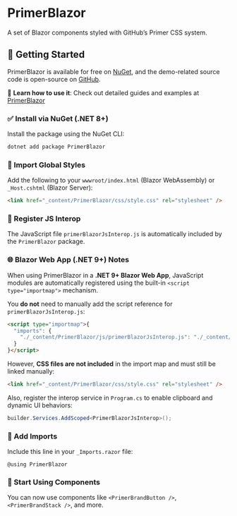 # PrimerBlazor

A set of Blazor components styled with GitHub’s Primer CSS system.

## 🚀 Getting Started

PrimerBlazor is available for free on [NuGet](https://www.nuget.org/packages/PrimerBlazor), and the demo-related source code is open-source on [GitHub](https://github.com/seok8985/PrimerBlazor.Demo).

📘 **Learn how to use it**: Check out detailed guides and examples at [PrimerBlazor](https://primerblazor.com)  


### ✅ Install via NuGet (.NET 8+)

Install the package using the NuGet CLI:

```bash
dotnet add package PrimerBlazor
```

### 🎨 Import Global Styles

Add the following to your `wwwroot/index.html` (Blazor WebAssembly) or `_Host.cshtml` (Blazor Server):

```html
<link href="_content/PrimerBlazor/css/style.css" rel="stylesheet" />
```

### 🔌 Register JS Interop

The JavaScript file `primerBlazorJsInterop.js` is automatically included by the `PrimerBlazor` package.

### 🌐 Blazor Web App (.NET 9+) Notes

When using PrimerBlazor in a **.NET 9+ Blazor Web App**, JavaScript modules are automatically registered using the built-in `<script type="importmap">` mechanism.

You **do not** need to manually add the script reference for `primerBlazorJsInterop.js`:

```html
<script type="importmap">{
  "imports": {
    "./_content/PrimerBlazor/js/primerBlazorJsInterop.js": "./_content/PrimerBlazor/js/primerBlazorJsInterop.wxyz1234.js"
  }
}</script>
```

However, **CSS files are not included** in the import map and must still be linked manually:

```html
<link href="_content/PrimerBlazor/css/style.css" rel="stylesheet" />
```

Also, register the interop service in `Program.cs` to enable clipboard and dynamic UI behaviors:

```csharp
builder.Services.AddScoped<PrimerBlazorJsInterop>();
```

### 📄 Add Imports

Include this line in your `_Imports.razor` file:

```razor
@using PrimerBlazor
```

### 🧩 Start Using Components

You can now use components like `<PrimerBrandButton />`, `<PrimerBrandStack />`, and more.
